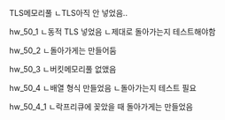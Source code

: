 TLS메모리풀
ㄴTLS아직 안 넣었음..

hw_50_1
ㄴ동적 TLS 넣었음
ㄴ제대로 돌아가는지 테스트해야함

hw_50_2
ㄴ돌아가게는 만들어둠

hw_50_3
ㄴ버킷메모리풀 없앴음

hw_50_4
ㄴ배열 형식 만들었음
ㄴ돌아가는지 테스트 필요

hw_50_4_1
ㄴ락프리큐에 꽂았을 때 돌아가게는 만들었음

